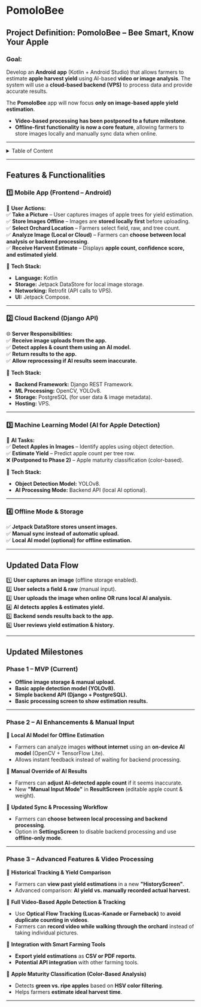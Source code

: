 # PomoloBee
 


## **Project Definition: PomoloBee – Bee Smart, Know Your Apple**

### **Goal:**
Develop an **Android app** (Kotlin + Android Studio) that allows farmers to estimate **apple harvest yield** using AI-based **video or image analysis**. The system will use a **cloud-based backend (VPS)** to process data and provide accurate results.  

The **PomoloBee** app will now focus **only on image-based apple yield estimation**.  
- **Video-based processing has been postponed to a future milestone**.  
- **Offline-first functionality is now a core feature**, allowing farmers to store images locally and manually sync data when online.  

---
<details>
<summary>Table of Content</summary>

<!-- TOC -->
- [PomoloBee](#pomolobee)
  - [**Project Definition: PomoloBee – Bee Smart, Know Your Apple**](#project-definition-pomolobee--bee-smart-know-your-apple)
    - [**Goal:**](#goal)
  - [**Features & Functionalities**](#features--functionalities)
    - [**1️⃣ Mobile App (Frontend – Android)**](#1-mobile-app-frontend--android)
    - [**2️⃣ Cloud Backend (Django API)**](#2-cloud-backend-django-api)
    - [**3️⃣ Machine Learning Model (AI for Apple Detection)**](#3-machine-learning-model-ai-for-apple-detection)
    - [**4️⃣ Offline Mode & Storage**](#4-offline-mode--storage)
  - [**Updated Data Flow**](#updated-data-flow)
  - [**Updated Milestones**](#updated-milestones)
    - [**Phase 1 – MVP (Current)**](#phase-1--mvp-current)
    - [**Phase 2 – AI Enhancements & Manual Input**](#phase-2--ai-enhancements--manual-input)
    - [**Phase 3 – Advanced Features & Video Processing**](#phase-3--advanced-features--video-processing)
<!-- TOC END -->
 
</details>
 

---

## **Features & Functionalities**
### **1️⃣ Mobile App (Frontend – Android)**
📱 **User Actions:**  
✅ **Take a Picture** – User captures images of apple trees for yield estimation.  
✅ **Store Images Offline** – Images are **stored locally first** before uploading.  
✅ **Select Orchard Location** – Farmers select field, raw, and tree count.  
✅ **Analyze Image (Local or Cloud)** – Farmers can **choose between local analysis or backend processing**.  
✅ **Receive Harvest Estimate** – Displays **apple count, confidence score, and estimated yield**.  

🔧 **Tech Stack:**  
- **Language:** Kotlin  
- **Storage:** Jetpack DataStore for local image storage.  
- **Networking:** Retrofit (API calls to VPS).  
- **UI:** Jetpack Compose.  

---
  
### **2️⃣ Cloud Backend (Django API)**
🌐 **Server Responsibilities:**  
✅ **Receive image uploads from the app.**  
✅ **Detect apples & count them using an AI model.**  
✅ **Return results to the app.**  
✅ **Allow reprocessing if AI results seem inaccurate.**  

🔧 **Tech Stack:**  
- **Backend Framework:** Django REST Framework.  
- **ML Processing:** OpenCV, YOLOv8.  
- **Storage:** PostgreSQL (for user data & image metadata).  
- **Hosting:** VPS.  

---
  
### **3️⃣ Machine Learning Model (AI for Apple Detection)**
🤖 **AI Tasks:**  
✅ **Detect Apples in Images** – Identify apples using object detection.  
✅ **Estimate Yield** – Predict apple count per tree row.  
❌ **(Postponed to Phase 2)** – Apple maturity classification (color-based).  

🔧 **Tech Stack:**  
- **Object Detection Model:** YOLOv8.  
- **AI Processing Mode:** Backend API (local AI optional).  

---
  
### **4️⃣ Offline Mode & Storage**
✅ **Jetpack DataStore stores unsent images.**  
✅ **Manual sync instead of automatic upload.**  
✅ **Local AI model (optional) for offline estimation.**  

---
  
## **Updated Data Flow**
1️⃣ **User captures an image** (offline storage enabled).  
2️⃣ **User selects a field & raw** (manual input).  
3️⃣ **User uploads the image when online OR runs local AI analysis.**  
4️⃣ **AI detects apples & estimates yield.**  
5️⃣ **Backend sends results back to the app.**  
6️⃣ **User reviews yield estimation & history.**  

---
  
## **Updated Milestones**

### **Phase 1 – MVP (Current)**
- **Offline image storage & manual upload.**  
- **Basic apple detection model (YOLOv8).**  
- **Simple backend API (Django + PostgreSQL).**  
- **Basic processing screen to show estimation results.**  

---

### **Phase 2 – AI Enhancements & Manual Input**
🔹 **Local AI Model for Offline Estimation**  
   - Farmers can analyze images **without internet** using an **on-device AI model** (OpenCV + TensorFlow Lite).  
   - Allows instant feedback instead of waiting for backend processing.  


🔹 **Manual Override of AI Results**  
   - Farmers can **adjust AI-detected apple count** if it seems inaccurate.  
   - New **"Manual Input Mode"** in **ResultScreen** (editable apple count & weight).  

🔹 **Updated Sync & Processing Workflow**  
   - Farmers can **choose between local processing and backend processing**.  
   - Option in **SettingsScreen** to disable backend processing and use **offline-only mode**.  

---

### **Phase 3 – Advanced Features & Video Processing**
🔹 **Historical Tracking & Yield Comparison**  
   - Farmers can **view past yield estimations** in a new **"HistoryScreen"**.  
   - Advanced comparison: **AI yield vs. manually recorded actual harvest.**  

🔹 **Full Video-Based Apple Detection & Tracking**  
   - Use **Optical Flow Tracking (Lucas-Kanade or Farneback)** to **avoid duplicate counting in videos**.  
   - Farmers can **record video while walking through the orchard** instead of taking individual pictures.  

🔹 **Integration with Smart Farming Tools**  
   - **Export yield estimations** as **CSV or PDF reports**.  
   - **Potential API integration** with other farming tools. 
   
🔹 **Apple Maturity Classification (Color-Based Analysis)**  
   - Detects **green vs. ripe apples** based on **HSV color filtering**.  
   - Helps farmers **estimate ideal harvest time**.   

---